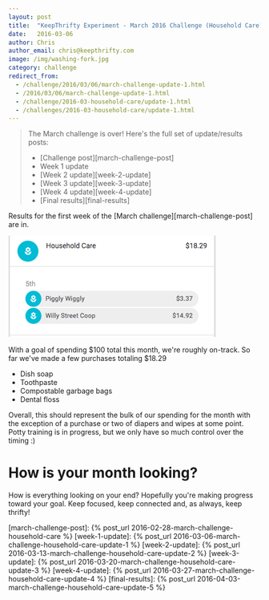```yaml
---
layout: post
title:  "KeepThrifty Experiment - March 2016 Challenge (Household Care) - Week 1 Results"
date:   2016-03-06
author: Chris
author_email: chris@keepthrifty.com
image: /img/washing-fork.jpg
category: challenge
redirect_from:
  - /challenge/2016/03/06/march-challenge-update-1.html
  - /2016/03/06/march-challenge-update-1.html
  - /challenge/2016-03-household-care/update-1.html
  - /challenges/2016-03-household-care/update-1.html
---
```


> The March challenge is over! Here's the full set of update/results posts:
>
>   - [Challenge post][march-challenge-post]
>   - Week 1 update
>   - [Week 2 update][week-2-update]
>   - [Week 3 update][week-3-update]
>   - [Week 4 update][week-4-update]
>   - [Final results][final-results]


Results for the first week of the [March challenge][march-challenge-post] are in.

![March week 1 results - $18.29 total][march-week-1-summary]

With a goal of spending $100 total this month, we're roughly on-track.  So far we've made a few purchases totaling $18.29

* Dish soap
* Toothpaste
* Compostable garbage bags
* Dental floss

Overall, this should represent the bulk of our spending for the month with the exception of a purchase or two of diapers and wipes at some point. Potty training is in progress, but we only have so much control over the timing :)

# How is your month looking? #

How is everything looking on your end? Hopefully you're making progress toward your goal. Keep focused, keep connected and, as always, keep thrifty!

[march-week-1-summary]: /img/march-2016-w1-summary.png

[march-challenge-post]: {% post_url 2016-02-28-march-challenge-household-care %}
[week-1-update]: {% post_url 2016-03-06-march-challenge-household-care-update-1 %}
[week-2-update]: {% post_url 2016-03-13-march-challenge-household-care-update-2 %}
[week-3-update]: {% post_url 2016-03-20-march-challenge-household-care-update-3 %}
[week-4-update]: {% post_url 2016-03-27-march-challenge-household-care-update-4 %}
[final-results]: {% post_url 2016-04-03-march-challenge-household-care-update-5 %}

